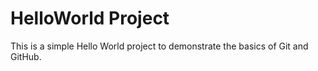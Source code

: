 # HelloWorld Project

This is a simple Hello World project to demonstrate the basics of Git and GitHub.
